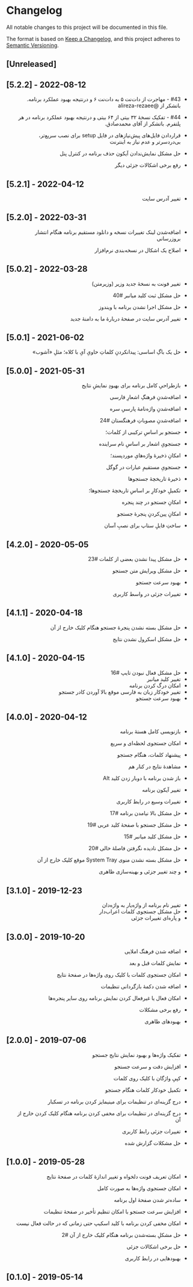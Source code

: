 # Changelog

All notable changes to this project will be documented in this file.

The format is based on [Keep a Changelog](https://keepachangelog.com/en/1.0.0/),
and this project adheres to [Semantic Versioning](https://semver.org/spec/v2.0.0.html).

## [Unreleased]

## [5.2.2] - 2022-08-12

<div dir="rtl">

  - #43 - مهاجرت از دات‌نت ۵ به دات‌نت ۶ و درنتیجه بهبود عملکرد برنامه. باتشکر از @alireza-rezaee
  
- #44 - تفکیک نسخهٔ ۳۲ بیتی از ۶۴ بیتی و درنتیجه بهبود عملکرد برنامه در هر پلتفرم. باتشکر از آقای محمدصادق.
  
- قراردادن فایل‌های پیش‌نیازهای در فایل setup برای نصب سریع‌تر، بی‌دردسرتر و عدم نیاز به اینترنت
  
- حل مشکل نمایش‌ندادن آیکون حذف برنامه در کنترل پنل
  
- رفع برخی اشکالات جزئی دیگر

</div>

## [5.2.1] - 2022-04-12

<div dir="rtl">

+ تغییر آدرس سایت
  
  </div>

## [5.2.0] - 2022-03-31

<div dir="rtl">

+ اضافه‌شدن لینک تغییرات نسخه و دانلود مستقیم برنامه هنگام انتشار بروزرسانی

+ اصلاح یک اشکال در نسخه‌بندی نرم‌افزار
  
  </div>

## [5.0.2] - 2022-03-28

<div dir="rtl">

+ تغییر فونت به نسخهٔ جدید وزیر (وزیرمتن)

+ حل مشکل ثبت کلید میانبر #40

+ حل مشکل اجرا نشدن برنامه با ویندوز

+ تغییر آدرس سایت در صفحهٔ دربارهٔ ما به دامنهٔ جدید
  
  </div>

## [5.0.1] - 2021-06-02

<div dir="rtl">

+ حل یک باگِ اساسی: پیدانکردنِ کلماتِ حاویِ آیِ با کلاه؛ مثلِ «آشوب»
  
  </div>

## [5.0.0] - 2021-05-31

<div dir="rtl">

+ بازطراحیِ کامل برنامه برای بهبودِ نمایشِ نتایج

+ اضافه‌شدنِ فرهنگِ اشعارِ فارسی

+ اضافه‌شدنِ واژه‌نامهٔ پارسیِ سره

+ اضافه‌شدنِ مصوباتِ فرهنگستان #24

+ جستجو بر اساسِ ترکیبی از کلمات؛

+ جستجویِ اشعار بر اساسِ نام سراینده 

+ امکانِ ذخیرهٔ واژه‌هایِ موردپسند؛

+ جستجویِ مستقیمِ عبارات در گوگل

+ ذخیرهٔ تاریخچهٔ جستجوها

+ تکمیلِ خودکارِ بر اساسِ تاریخچهٔ جستجوها؛

+ امکانِ جستجو در چند پنجره

+ امکانِ پین‌کردنِ پنجرهٔ جستجو

+ ساختِ فایلِ ستاپ برای نصبِ آسان
  
  </div>

## [4.2.0] - 2020-05-05

<div dir="rtl">

+ حل مشکل پیدا نشدن بعضی از کلمات #23

+ حل مشکل ویرایش متن جستجو

+ بهبود سرعت جستجو

+ تغییرات جزئی در واسط کاربری
  
  </div>

## [4.1.1] - 2020-04-18

<div dir="rtl">

+ حل مشکل بسته نشدن پنجرۀ جستجو هنگام کلیک خارج از آن

+ حل مشکل اسکرول نشدن نتایج
  
  </div>

## [4.1.0] - 2020-04-15

<div dir="rtl">

+ حل مشکل فعال نبودن تایپ #16
+ تغییر کلید میانبر
+ امکان درگ کردن برنامه
+ تغییر خودکار زبان به فارسی موقع بالا آوردن کادر جستجو
+ بهبود سرعت جستجو

</div>

## [4.0.0] - 2020-04-12

<div dir="rtl">

+ بازنویسی کامل هستۀ برنامه

+ امکان جستجوی لحظه‌ای و سریع

+ پیشنهاد کلمات، هنگام جستجو

+ مشاهدۀ نتایج در کنار هم

+ باز شدن برنامه با دوبار زدن کلید Alt

+ تغییر آیکون برنامه

+ تغییرات وسیع در رابط کاربری

+ حل مشکل بالا نیامدن برنامه #17

+ حل مشکل جستجو با صفحۀ کلید عربی #19

+ حل مشکل کلید میانبر #15

+ حل مشکل نادیده نگرفتن فاصلۀ خالی #20

+ حل مشکل بسته نشدن منوی System Tray موقع کلیک خارج از آن

+ و چند تغییر جزئی و بهینه‌سازی ظاهری
  
  </div>

## [3.1.0] - 2019-12-23

<div dir="rtl">

+ تغییر نام برنامه از واژه‌یار به واژه‌دان  
+ حل مشکل جستجوی کلمات اعراب‌دار
+ و پاره‌ای تغییرات جزئی

</div>

## [3.0.0] - 2019-10-20

<div dir="rtl">

+ اضافه شدن فرهنگ املایی

+ نمایش کلمات قبل و بعد

+ امکان جستجوی کلمات با کلیک روی واژه‌ها در صفحۀ نتایج

+ اضافه شدن دکمۀ بازگردانی تنظیمات

+ امکان فعال یا غیرفعال کردن نمایش برنامه روی سایر پنجره‌ها

+ رفع برخی مشکلات

+ بهبودهای ظاهری
  
  </div>

## [2.0.0] - 2019-07-06

<div dir="rtl">

+ تفکیک واژه‌ها و بهبود نمایش نتایج جستجو

+ افزایش دقت و سرعت جستجو

+ کپیِ واژگان با کلیک روی کلمات

+ تکمیل خودکار کلمات هنگام جستجو

+ درج گزینه‌ای در تنظیمات برای مینیمایز کردن برنامه در تسکبار

+ درج گزینه‌ای در تنظیمات برای مخفی کردن برنامه هنگام کلیک کردن خارج از آن

+ تغییرات جزئی رابط کاربری

+ حل مشکلات گزارش شده
  
  </div>

## [1.0.0] - 2019-05-28

<div dir="rtl">

+ امکان تعریف فونت دلخواه و تغییر اندازۀ کلمات در صفحۀ نتایج

+ امکان جستجوی واژه‌ها به صورت کامل

+ ساده‌تر شدن صفحۀ اول برنامه

+ افزایش سرعت جستجو با امکان تنظیم تأخیر در صفحۀ تنظیمات

+ امکان مخفی کردن برنامه با کلید اسکیپ حتی زمانی که در حالت فعال نیست

+ حل مشکلِ بسته‌شدن برنامه هنگام کلیک خارج از آن #2

+ حل برخی اشکالات جزئی

+ بهبودهایی در رابط کاربری
  
  </div>

## [0.1.0] - 2019-05-14
